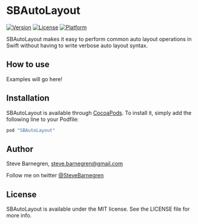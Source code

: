 # SBAutoLayout

[![Version](https://img.shields.io/cocoapods/v/SBAutoLayout.svg?style=flat)](http://cocoapods.org/pods/SBAutoLayout)
[![License](https://img.shields.io/cocoapods/l/SBAutoLayout.svg?style=flat)](http://cocoapods.org/pods/SBAutoLayout)
[![Platform](https://img.shields.io/cocoapods/p/SBAutoLayout.svg?style=flat)](http://cocoapods.org/pods/SBAutoLayout)

SBAutoLayout makes it easy to perform common auto layout operations in Swift without having to write verbose auto layout syntax.

## How to use

Examples will go here!


## Installation

SBAutoLayout is available through [CocoaPods](http://cocoapods.org). To install
it, simply add the following line to your Podfile:

```ruby
pod "SBAutoLayout"
```

## Author

Steve Barnegren, steve.barnegren@gmail.com

Follow me on twitter [@SteveBarnegren](https://twitter.com/stevebarnegren)

## License

SBAutoLayout is available under the MIT license. See the LICENSE file for more info.
